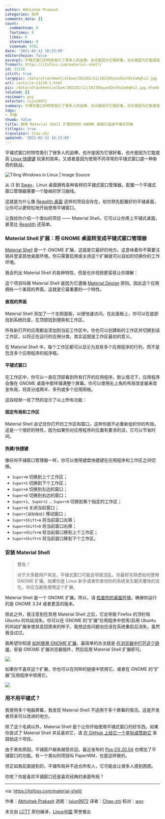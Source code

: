 ```yaml
---
author: Abhishek Prakash
categories: 技术
comments_data: []
count:
  commentnum: 0
  favtimes: 0
  likes: 0
  sharetimes: 0
  viewnum: 4701
date: '2021-02-12 16:23:05'
editorchoice: false
excerpt: 平铺式窗口的特性吸引了很多人的追捧。也许是因为它很好看，也许是因为它能提高 Linux 快捷键 玩家的效率。又或者是因为使用不同寻常的平铺式窗口是一种新奇的挑战。
fromurl: https://itsfoss.com/material-shell/
id: 13110
islctt: true
largepic: /data/attachment/album/202102/12/162305yas02ot0s2w0qhi2.jpg
url: /article-13110-1.html
pic: /data/attachment/album/202102/12/162305yas02ot0s2w0qhi2.jpg.thumb.jpg
related: []
reviewer: wxy
selector: lujun9972
summary: 平铺式窗口的特性吸引了很多人的追捧。也许是因为它很好看，也许是因为它能提高 Linux 快捷键 玩家的效率。又或者是因为使用不同寻常的平铺式窗口是一种新奇的挑战。
tags:
- 平铺
thumb: false
title: 使用 Material Shell 扩展将你的 GNOME 桌面打造成平铺式风格
titlepic: true
translator: Chao-zhi
updated: '2021-02-12 16:23:05'
---
```


平铺式窗口的特性吸引了很多人的追捧。也许是因为它很好看，也许是因为它能提高 [Linux 快捷键](https://itsfoss.com/ubuntu-shortcuts/) 玩家的效率。又或者是因为使用不同寻常的平铺式窗口是一种新奇的挑战。


![Tiling Windows in Linux | Image Source](/data/attachment/album/202102/12/162305yas02ot0s2w0qhi2.jpg)


从 i3 到 [Sway](https://itsfoss.com/sway-window-manager/)，Linux 桌面拥有各种各样的平铺式窗口管理器。配置一个平铺式窗口管理器需要一个陡峭的学习曲线。


这就是为什么像 [Regolith 桌面](https://itsfoss.com/regolith-linux-desktop/) 这样的项目会存在，给你预先配置好的平铺桌面，让你可以更轻松地开始使用平铺窗口。


让我给你介绍一个类似的项目 —— Material Shell。它可以让你用上平铺式桌面，甚至比 [Regolith](https://regolith-linux.org/) 还简单。


### Material Shell 扩展：将 GNOME 桌面转变成平铺式窗口管理器


[Material Shell](https://material-shell.com) 是一个 GNOME 扩展，这就是它最好的地方。这意味着你不需要注销并登录其他桌面环境。你只需要启用或关闭这个扩展就可以自如的切换你的工作环境。


我会列出 Material Shell 的各种特性，但是也许视频更容易让你理解：






这个项目叫做 Material Shell 是因为它遵循 [Material Design](https://material.io/) 原则。因此这个应用拥有一个美观的界面。这就是它最重要的一个特性。


#### 直观的界面


Material Shell 添加了一个左侧面板，以便快速访问。在此面板上，你可以在底部找到系统托盘，在顶部找到搜索和工作区。


所有新打开的应用都会添加到当前工作区中。你也可以创建新的工作区并切换到该工作区，以将正在运行的应用分类。其实这就是工作区最初的意义。


在 Material Shell 中，每个工作区都可以显示为具有多个应用程序的行列，而不是包含多个应用程序的程序框。


#### 平铺式窗口


在工作区中，你可以一直在顶部看到所有打开的应用程序。默认情况下，应用程序会像在 GNOME 桌面中那样铺满整个屏幕。你可以使用右上角的布局改变器来改变布局，将其分成两半、多列或多个应用网格。


这段视频一目了然的显示了以上所有功能：






#### 固定布局和工作区


Material Shell 会记住你打开的工作区和窗口，这样你就不必重新组织你的布局。这是一个很好的特性，因为如果你对应用程序的位置有要求的话，它可以节省时间。


#### 热建/快捷键


像任何平铺窗口管理器一样，你可以使用键盘快捷键在应用程序和工作区之间切换。


* `Super+W` 切换到上个工作区；
* `Super+S` 切换到下个工作区；
* `Super+A` 切换到左边的窗口；
* `Super+D` 切换到右边的窗口；
* `Super+1`、`Super+2` … `Super+0` 切换到某个指定的工作区；
* `Super+Q` 关闭当前窗口；
* `Super+[鼠标拖动]` 移动窗口；
* `Super+Shift+A` 将当前窗口左移；
* `Super+Shift+D` 将当前窗口右移；
* `Super+Shift+W` 将当前窗口移到上个工作区；
* `Super+Shift+S` 将当前窗口移到下个工作区。


### 安装 Material Shell



> 
> 警告！
> 
> 
> 对于大多数用户来说，平铺式窗口可能会导致混乱。你最好先熟悉如何使用 GNOME 扩展。如果你是 Linux 新手或者你害怕你的系统发生翻天覆地的变化，你应当避免使用这个扩展。
> 
> 
> 


Material Shell 是一个 GNOME 扩展。所以，请 [检查你的桌面环境](https://itsfoss.com/find-desktop-environment/)，确保你运行的是 GNOME 3.34 或者更高的版本。


除此之外，我注意到在禁用 Material Shell 之后，它会导致 Firefox 的顶栏和 Ubuntu 的坞站消失。你可以在 GNOME 的“扩展”应用程序中禁用/启用 Ubuntu 的坞站扩展来使其变回原来的样子。我想这些问题也应该在系统重启后消失，虽然我没试过。


我希望你知道 [如何使用 GNOME 扩展](https://itsfoss.com/gnome-shell-extensions/)。最简单的办法就是 [在浏览器中打开这个链接](https://extensions.gnome.org/extension/3357/material-shell/)，安装 GNOME 扩展浏览器插件，然后启用 Material Shell 扩展即可。


![](/data/attachment/album/202102/12/162306svbv8zhblz5h5iti.png)


如果你不喜欢这个扩展，你也可以在同样的链接中禁用它。或者在 GNOME 的“扩展”应用程序中禁用它。


![](/data/attachment/album/202102/12/162306sesmxjs05osmi094.png)


### 用不用平铺式？


我使用多个电脑屏幕，我发现 Material Shell 不适用于多个屏幕的情况。这是开发者将来可以改进的地方。


除了这个毛病以外，Material Shell 是个让你开始使用平铺式窗口的好东西。如果你尝试了 Material Shell 并且喜欢它，请 [在 GitHub 上给它一个星标或赞助它](https://github.com/material-shell/material-shell) 来鼓励这个项目。


由于某些原因，平铺窗户越来越受欢迎。最近发布的 [Pop OS 20.04](https://itsfoss.com/pop-os-20-04-review/) 也增加了平铺窗口的功能。有一个类似的项目叫 PaperWM，也是这样做的。


但正如我前面提到的，平铺布局并不适合所有人，它可能会让很多人感到困惑。


你呢？你是喜欢平铺窗口还是喜欢经典的桌面布局？




---


via: <https://itsfoss.com/material-shell/>


作者：[Abhishek Prakash](https://itsfoss.com/author/abhishek/) 选题：[lujun9972](https://github.com/lujun9972) 译者：[Chao-zhi](https://github.com/Chao-zhi) 校对：[wxy](https://github.com/wxy)


本文由 [LCTT](https://github.com/LCTT/TranslateProject) 原创编译，[Linux中国](https://linux.cn/) 荣誉推出